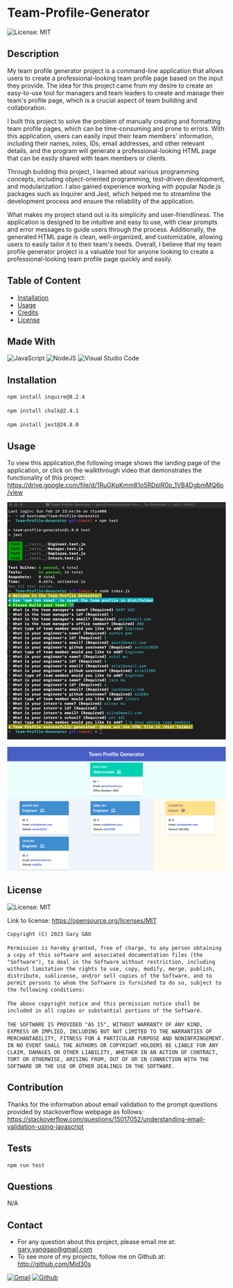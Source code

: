 # Team-Profile-Generator
![License: MIT](https://img.shields.io/badge/License-MIT-yellow.svg)
## Description
My team profile generator project is a command-line application that allows users to create a professional-looking team profile page based on the input they provide. The idea for this project came from my desire to create an easy-to-use tool for managers and team leaders to create and manage their team's profile page, which is a crucial aspect of team building and collaboration.

I built this project to solve the problem of manually creating and formatting team profile pages, which can be time-consuming and prone to errors. With this application, users can easily input their team members' information, including their names, roles, IDs, email addresses, and other relevant details, and the program will generate a professional-looking HTML page that can be easily shared with team members or clients.

Through building this project, I learned about various programming concepts, including object-oriented programming, test-driven development, and modularization. I also gained experience working with popular Node.js packages such as Inquirer and Jest, which helped me to streamline the development process and ensure the reliability of the application.

What makes my project stand out is its simplicity and user-friendliness. The application is designed to be intuitive and easy to use, with clear prompts and error messages to guide users through the process. Additionally, the generated HTML page is clean, well-organized, and customizable, allowing users to easily tailor it to their team's needs. Overall, I believe that my team profile generator project is a valuable tool for anyone looking to create a professional-looking team profile page quickly and easily.

## Table of Content
  * [Installation](#installation)
  * [Usage](#usage)
  * [Credits](#credits)
  * [License](#license)
  
## Made With
  ![JavaScript](https://img.shields.io/badge/javascript-%23323330.svg?style=for-the-badge&logo=javascript&logoColor=%23F7DF1E)
  ![NodeJS](https://img.shields.io/badge/node.js-6DA55F?style=for-the-badge&logo=node.js&logoColor=white)
  ![Visual Studio Code](https://img.shields.io/badge/Visual%20Studio%20Code-0078d7.svg?style=for-the-badge&logo=visual-studio-code&logoColor=white)
  
## Installation  
  ```
  npm install inquire@8.2.4

  npm install chalk@2.4.1
  
  npm install jest@24.8.0
  ```

## Usage
 To view this application,the following image shows the landing page of the application, or click on the walkthrough video that demonstrates the functionality of this project: https://drive.google.com/file/d/1RuGKpKmm81o5RDplR0p_1VB4DgbmMQ6p/view
 

  ![Team-Profile-Generator](./assets/images/command.png)


  ![Team-Profile-Generatorr](./assets/images/html-template.png)
 

## License
  ![License: MIT](https://img.shields.io/badge/License-MIT-yellow.svg)

  Link to license: https://opensource.org/licenses/MIT 

  ```
  Copyright (C) 2023 Gary GAO

  Permission is hereby granted, free of charge, to any person obtaining a copy of this software and associated documentation files (the "Software"), to deal in the Software without restriction, including without limitation the rights to use, copy, modify, merge, publish, distribute, sublicense, and/or sell copies of the Software, and to permit persons to whom the Software is furnished to do so, subject to the following conditions:

  The above copyright notice and this permission notice shall be included in all copies or substantial portions of the Software.

  THE SOFTWARE IS PROVIDED "AS IS", WITHOUT WARRANTY OF ANY KIND, EXPRESS OR IMPLIED, INCLUDING BUT NOT LIMITED TO THE WARRANTIES OF MERCHANTABILITY, FITNESS FOR A PARTICULAR PURPOSE AND NONINFRINGEMENT. IN NO EVENT SHALL THE AUTHORS OR COPYRIGHT HOLDERS BE LIABLE FOR ANY CLAIM, DAMAGES OR OTHER LIABILITY, WHETHER IN AN ACTION OF CONTRACT, TORT OR OTHERWISE, ARISING FROM, OUT OF OR IN CONNECTION WITH THE SOFTWARE OR THE USE OR OTHER DEALINGS IN THE SOFTWARE.
  ```
  
## Contribution
  Thanks for the information about email validation to the prompt questions provided by stackoverflow webpage as follows:\
  https://stackoverflow.com/questions/15017052/understanding-email-validation-using-javascript

## Tests
  ```
  npm run test
  ```
## Questions
  N/A

## Contact
  * For any question about this project, please email me at: gary.yanggao@gmail.com
  * To see more of my projects, follow me on Github at: http://github.com/Mid30s
  
  [![Gmail](https://img.shields.io/badge/Gmail-D14836?style=for-the-badge&logo=gmail&logoColor=white)](mailto:gary.yanggao@gmail.com)
  [![Github](https://img.shields.io/badge/GitHub-100000?style=for-the-badge&logo=github&logoColor=white)](https://github.com/Mid30s) 

  